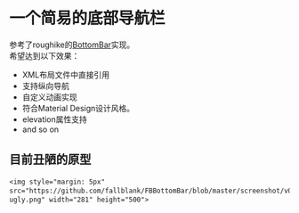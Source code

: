 # 一个简易的底部导航栏
参考了roughike的[BottomBar](https://github.com/roughike/BottomBar)实现。</br>
希望达到以下效果：</br>
- XML布局文件中直接引用
- 支持纵向导航
- 自定义动画实现
- 符合Material Design设计风格。
- elevation属性支持
- and so on

## 目前丑陋的原型
	<img style="margin: 5px" src="https://github.com/fallblank/FBBottomBar/blob/master/screenshot/v0.1-ugly.png" width="281" height="500">
